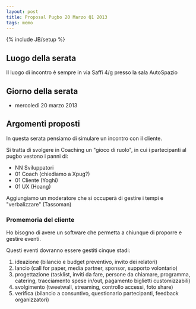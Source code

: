 ```yaml
---
layout: post
title: Proposal Pugbo 20 Marzo Q1 2013
tags: memo
---
```

{% include JB/setup %}

## Luogo della serata
Il luogo di incontro è sempre in via Saffi 4/g presso la sala AutoSpazio

## Giorno della serata
* mercoledì 20 marzo 2013

## Argomenti proposti
In questa serata pensiamo di simulare un incontro con il cliente.

Si tratta di svolgere in Coaching un "gioco di ruolo", in cui i partecipanti al pugbo vestono i panni di:
* NN Sviluppatori
* 01 Coach (chiediamo a Xpug?)
* 01 Cliente (Yoghi)
* 01 UX (Hoang)

Aggiungiamo un moderatore che si occuperà di gestire i tempi e "verbalizzare" (Tassoman)

### Promemoria del cliente
Ho bisogno di avere un software che permetta a chiunque di proporre e gestire eventi.

Questi eventi dovranno essere gestiti cinque stadi:
 1. ideazione (bilancio e budget preventivo, invito dei relatori)
 2. lancio (call for paper, media partner, sponsor, supporto volontario)
 3. progettazione (tasklist, inviti da fare, persone da chiamare, programma, catering, tracciamento spese in/out, pagamento biglietti customizzabili)
 4. svolgimento (tweetwall, streaming, controllo accessi, foto share)
 5. verifica (bilancio a consuntivo, questionario partecipanti, feedback organizzatori)

